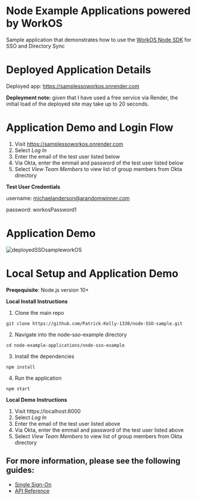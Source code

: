 # Node Example Applications powered by WorkOS

Sample application that demonstrates how to use the [WorkOS Node SDK](https://github.com/workos-inc/workos-node) for SSO and Directory Sync

# Deployed Application Details

Deployed app:  https://samplessoworkos.onrender.com

**Deployment note:** given that I have used a free service via Render, the initial load of the deployed site may take up to 20 seconds. 

# Application Demo and Login Flow 
1. Visit https://samplessoworkos.onrender.com
2. Select _Log In_
3. Enter the email of the test user listed below 
4. Via Okta, enter the emmail and password of the test user listed below
5. Select _View Team Members_ to view list of group members from Okta directory

**Test User Credentials**

username: michaelanderson@arandomwinner.com

password: workosPassword1

# Application Demo 
![deployedSSOsampleworkOS](https://user-images.githubusercontent.com/51098314/233248709-aba596b0-8fff-4ded-b549-c67ad1a17a2e.gif)

# Local Setup and Application Demo

**Preqequisite**: Node.js version 10+

**Local Install Instructions**

1. Clone the main repo

```
git clone https://github.com/Patrick-Kelly-1330/node-SSO-sample.git
```
2. Navigate into the node-sso-example directory 
```
cd node-example-applications/node-sso-example
```

3. Install the dependencies
```
npm install
```

4. Run the application
```
npm start
```
**Local Demo Instructions**

1. Visit https://localhost:8000
2. Select _Log In_
3. Enter the email of the test user listed above 
4. Via Okta, enter the emmail and password of the test user listed above
5. Select _View Team Members_ to view list of group members from Okta directory

## For more information, please see the following guides:

- [Single Sign-On](https://workos.com/docs/sso/guide)
- [API Reference](https://workos.com/docs/reference)
